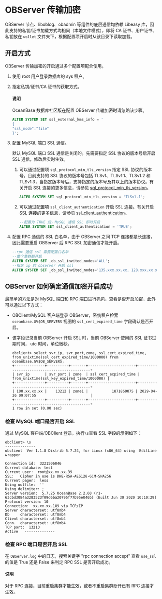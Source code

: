 # OBServer 传输加密

OBServer 节点、liboblog、obadmin 等组件的底层通信均依赖 Libeasy 库，因此支持的私钥/证书加载方式均相同（本地文件模式），即将 CA 证书、用户证书、私钥放在 `wallet` 文件夹下，根据配置项开启时从该目录下读取加载。

## 开启方式

OBServer 传输加密的开启通过多个配置项配合使用。

1. 使用 root 用户登录数据库的 sys 租户。

2. 指定私钥/证书/CA 证书的获取方式。

   <main id="notice" type='explain'>
   <h4>说明</h4>
   <p>OceanBase 数据库社区版在配置 OBServer 传输加密时请忽略该步骤。</p>
   </main>

   ```sql
   ALTER SYSTEM SET ssl_external_kms_info = '
   {
   "ssl_mode":"file"
   }';
   ```

3. 配置 MySQL 端口 SSL 通信。

   默认 MySQL 端口 SSL 通信是关闭的。先需要指定 SSL 协议的版本号后开启 SSL 通信，修改后实时生效。

   1. 可以通过配置项 `sql_protocol_min_tls_version` 指定 SSL 协议的版本号。目前支持的 SSL 协议的版本号包括 TLSv1、TLSv1.1、TLSv1.2 和 TLSv1.3，当指定版本号后，支持指定的版本号及其以上的版本协议。有关开启 SSL 连接的更多信息，请参见 [sql_protocol_min_tls_version](../../../700.reference/800.configuration-items-and-system-variables/100.system-configuration-items/300.cluster-level-configuration-items/29800.sql_protocol_min_tls_version.md)。

      ```sql
      ALTER SYSTEM SET sql_protocol_min_tls_version = 'TLSv1.1';
      ```

   2. 可以通过配置项 `ssl_client_authentication` 开启 SSL 连接。有关开启 SSL 连接的更多信息，请参见 [ssl_client_authentication](../../../700.reference/800.configuration-items-and-system-variables/100.system-configuration-items/300.cluster-level-configuration-items/19400.ssl_client_authentication.md)。

      ```sql
      --配置为 TRUE 后，MySQL 通信 SSL 即时开启
      ALTER SYSTEM SET ssl_client_authentication = 'TRUE';
      ```

4. 配置 RPC 通信的 SSL 白名单，由于 OBServer 之间 TCP 连接都是长连接，因此需要重启 OBServer 后 RPC SSL 加密通信才能开启。

   ```sql
   --rpc 通信 ssl 需要配置白名单
   --整个集群都开启
   ALTER SYSTEM SET _ob_ssl_invited_nodes='ALL'; 
   --指定 ip 的 observer 开启 ssl
   ALTER SYSTEM SET _ob_ssl_invited_nodes='135.xxx.xx.xx, 128.xxx.xx.xx'; 
   ```

## OBServer 如何确定通信加密开启成功

最简单的方法是对 MySQL 端口和 RPC 端口进行抓包，查看是否开启加密，此外可以通过以下方式：

* OBClient/MySQL 客户端登录 OBServer，系统租户检索 `oceanbase.GV$OB_SERVERS` 视图的 `ssl_cert_expired_time` 字段确认是否开启。

* 该字段记录当前 OBServer 开启 SSL 时，当前 OBServer 使用的 SSL 证书过期时间， utc 时间，单位微秒。

  ```shell
  obclient> select svr_ip, svr_port,zone, ssl_cert_expired_time, from_unixtime(ssl_cert_expired_time/1000000) from oceanbase.GV$OB_SERVERS;
  +--------------+----------+-------+----------------------+---------------------------------------------+
  | svr_ip       | svr_port | zone  | ssl_cert_expired_time | from_unixtime(ssl_key_expired_time/1000000) |
  +--------------+----------+-------+----------------------+---------------------------------------------+
  | 100.xx.xx.xx |    13212 | zone1 |           1871860075 | 2029-04-26 09:07:55                         |
  +--------------+----------+-------+----------------------+---------------------------------------------+
  1 row in set (0.00 sec)
  ```

### 检查 MySQL 端口是否开启 SSL

通过 MySQL 客户端/OBClient 登录，执行`\s`查看 SSL 字段的示例如下：

```shell
obclient> \s
--------------
obclient  Ver 1.1.8 Distrib 5.7.24, for Linux (x86_64) using  EditLine wrapper

Connection id:  3221506046
Current database: test
Current user:  root@xx.xx.xx.39
SSL:   Cipher in use is DHE-RSA-AES128-GCM-SHA256
Current pager:  less
Using outfile:  ''
Using delimiter: ;
Server version:  5.7.25 OceanBase 2.2.60 (r1-63cbd3084a3283523f09d6ba20795f77b95e046b) (Built Jun 30 2020 10:10:29)
Protocol version: 10
Connection:  xx.xx.xx.189 via TCP/IP
Server characterset: utf8mb4
Db     characterset: utf8mb4
Client characterset: utf8mb4
Conn.  characterset: utf8mb4
TCP port:  13213
Active   --------------
```

### 检查 RPC 端口是否开启 SSL

在 `OBServer.log` 中的日志，搜索关键字 "rpc connection accept" 查看 `use_ssl` 的值是 True 还是 False 来判定 RPC SSL 是否开启成功。

<main id="notice" type='explain'>
    <h4>说明</h4>
    <p>对于 RPC 连接，目前重启集群才能生效，或者不重启集群断开已有 RPC 连接才生效。</p>
  </main>
